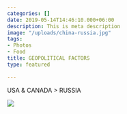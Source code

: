 ```yaml
---
categories: []
date: 2019-05-14T14:46:10.000+06:00
description: This is meta description
image: "/uploads/china-russia.jpg"
tags:
- Photos
- Food
title: GEOPOLITICAL FACTORS
type: featured

---
```

USA & CANADA > RUSSIA

![](../images/post-img.jpg)